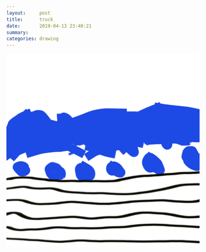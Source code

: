 ```yaml
---
layout:     post
title:      truck
date:       2019-04-13 23:40:21
summary:    
categories: drawing
---
```

![truck](/images/diary/truck.png ".")
